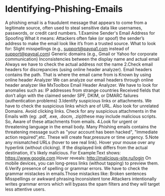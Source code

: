 # Identifying-Phishing-Emails
A phishing email is a fraudulent message that appears to come from a legitimate source, often used to steal sensitive data like usernames, passwords, or credit card numbers.
1.Examine Sender's Email Address for Spoofing
What it means: Attackers often fake (or spoof) the sender’s address to make the email look like it’s from a trusted source.
What to look for:
Slight misspellings (e.g., support@paypa1.com instead of support@paypal.com)
Generic domains (e.g., Gmail or Yahoo for corporate communication)
Inconsistencies between the display name and actual email
Always we have to check the actual address not the name
2.Check email headers for discrepancies (using online header analyzer).
Email headers contains the path. That is where the email came from is Known by using online header Analyzer
We can analyze our email headers through online header analyzer like MxToolbox Email Header Analyzer.
We have to look for anomalies such as:
IP addresses from strange countries
Received fields that don’t align with the claimed sender
SPF, DKIM, or DMARC failures (authentication problems)
3.Identify suspicious links or attachments.
We have to check the suspicious links which are of URL. Also look for unrelated Domains.
Avoid clicking links.
Check for any suspicious attachments in the Emails with (eg: .pdf, .exe, .docm, .zip)these may include malicious scripts.
So, Aware of these attachments from emails.
4.Look for urgent or threatening language in the email body.
Many Phishing emails contains the threatening message such as "your account has been hacked", "Immediate action required",etc.
These will create fear,pressure or time urgency.
5.Note any mismatched URLs (hover to see real link).
Hover your mouse over any hyperlink (without clicking).
If the displayed link differs from the actual destination, it's likely malicious.
For Example:Text shows: https://www.google.com
Hover reveals: http://malicious-site.ru/login
On mobile devices, you can long-press links (without tapping) to preview them.
6.Verify presence of spelling or grammar errors.
We have to check the grammar mistackes in emails.Those mistackes like:
Broken sentences
Misspellings or awkward phrasing
Inconsistent tone
Attackers intentionally writes grammar errors which will bypass the spam filters and they will target less attentive users.
